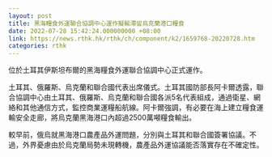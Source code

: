 ```yaml
---
layout: post
title: 黑海糧食外運聯合協調中心運作擬輸滯留烏克蘭港口糧食
date: 2022-07-28 15:42:24.000000000 +08:00
link: https://news.rthk.hk/rthk/ch/component/k2/1659768-20220728.htm
categories: rthk
---
```


位於土耳其伊斯坦布爾的黑海糧食外運聯合協調中心正式運作。

土耳其、俄羅斯、烏克蘭和聯合國代表出席儀式。土耳其國防部長阿卡爾透露，聯合協調中心由土耳其、俄羅斯、烏克蘭和聯合國各派5名代表組成，通過衛星、網絡和其他通信方式，監控商業運糧船航線。阿卡爾強調，有必要在海上建立糧食運輸安全走廊，將烏克蘭黑海港口內超過2500萬噸糧食輸出。

較早前，俄烏就黑海港口農產品外運問題，分別與土耳其和聯合國簽署協議。不過，外界憂慮由於烏克蘭局勢未現轉機，農產品外運協議能否落實存在不確定性。
